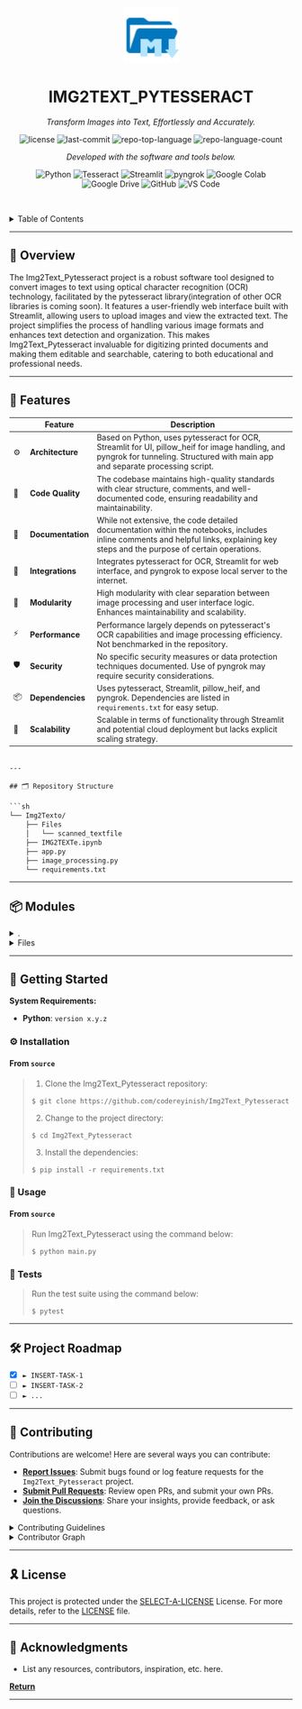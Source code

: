 <p align="center">
  <img src="https://raw.githubusercontent.com/PKief/vscode-material-icon-theme/ec559a9f6bfd399b82bb44393651661b08aaf7ba/icons/folder-markdown-open.svg" width="100" alt="project-logo">
</p>
<p align="center">
    <h1 align="center">IMG2TEXT_PYTESSERACT</h1>
</p>
<p align="center">
    <em>Transform Images into Text, Effortlessly and Accurately.</em>
</p>
<p align="center">
	<img src="https://img.shields.io/github/license/codereyinish/Img2Texto?style=flat&logo=opensourceinitiative&logoColor=white&color=black" alt="license">
	<img src="https://img.shields.io/github/last-commit/codereyinish/Img2Texto?style=flat&logo=git&logoColor=white&color=black" alt="last-commit">
	<img src="https://img.shields.io/github/languages/top/codereyinish/Img2Texto?style=flat&color=black" alt="repo-top-language">
	<img src="https://img.shields.io/github/languages/count/codereyinish/Img2Texto?style=flat&color=black" alt="repo-language-count">
<p align="center">
		<em>Developed with the software and tools below.</em>
</p>
<p align="center">
  <img src="https://img.shields.io/badge/Python-3776AB.svg?style=flat&logo=Python&logoColor=white" alt="Python">
  <img src="https://img.shields.io/badge/Tesseract-OCR-4285F4?style=flat&logo=google&logoColor=white" alt="Tesseract">
  <img src="https://img.shields.io/badge/Streamlit-FF4B4B?style=flat&logo=Streamlit&logoColor=white" alt="Streamlit">
  <img src="https://img.shields.io/badge/pyngrok-1DA1F2?style=flat&logo=ngrok&logoColor=white" alt="pyngrok">
  <img src="https://img.shields.io/badge/Google%20Colab-F9AB00?style=flat&logo=googlecolab&logoColor=white" alt="Google Colab">
  <img src="https://img.shields.io/badge/Google%20Drive-4285F4?style=flat&logo=googledrive&logoColor=white" alt="Google Drive">
  <img src="https://img.shields.io/badge/GitHub-181717?style=flat&logo=github&logoColor=white" alt="GitHub">
  <img src="https://img.shields.io/badge/VS%20Code-007ACC?style=flat&logo=visual-studio-code&logoColor=white" alt="VS Code">
</p>

<br><!-- TABLE OF CONTENTS -->
<details>
  <summary>Table of Contents</summary><br>

- [📍 Overview](#-overview)
- [🧩 Features](#-features)
- [🗂️ Repository Structure](#️-repository-structure)
- [📦 Modules](#-modules)
- [🚀 Getting Started](#-getting-started)
  - [⚙️ Installation](#️-installation)
  - [🤖 Usage](#-usage)
  - [🧪 Tests](#-tests)
- [🛠 Project Roadmap](#-project-roadmap)
- [🤝 Contributing](#-contributing)
- [🎗 License](#-license)
- [🔗 Acknowledgments](#-acknowledgments)
</details>
<hr>

## 📍 Overview

The Img2Text_Pytesseract project is a robust software tool designed to convert images to text using optical character recognition (OCR) technology, facilitated by the pytesseract library(integration of  other OCR libraries is coming soon). It features a user-friendly web interface built with Streamlit, allowing users to upload images and view the extracted text. The project simplifies the process of handling various image formats and enhances text detection and organization. This makes Img2Text_Pytesseract invaluable for digitizing printed documents and making them editable and searchable, catering to both educational and professional needs.

---

## 🧩 Features

|    |   Feature         | Description |
|----|-------------------|---------------------------------------------------------------|
| ⚙️  | **Architecture**  | Based on Python, uses pytesseract for OCR, Streamlit for UI, pillow_heif for image handling, and pyngrok for tunneling. Structured with main app and separate processing script. |
| 🔩 | **Code Quality**  | The codebase maintains high-quality standards with clear structure, comments, and well-documented code, ensuring readability and maintainability.|
| 📄 | **Documentation** | While not extensive, the code detailed documentation within the notebooks, includes inline comments  and helpful links, explaining key steps and the purpose of certain operations.|
| 🔌 | **Integrations**  | Integrates pytesseract for OCR, Streamlit for web interface, and pyngrok to expose local server to the internet. |
| 🧩 | **Modularity**    | High modularity with clear separation between image processing and user interface logic. Enhances maintainability and scalability. |
| ⚡️  | **Performance**   | Performance largely depends on pytesseract's OCR capabilities and image processing efficiency. Not benchmarked in the repository. |
| 🛡️ | **Security**      | No specific security measures or data protection techniques documented. Use of pyngrok may require security considerations. |
| 📦 | **Dependencies**  | Uses pytesseract, Streamlit, pillow_heif, and pyngrok. Dependencies are listed in `requirements.txt` for easy setup. |
| 🚀 | **Scalability**   | Scalable in terms of functionality through Streamlit and potential cloud deployment but lacks explicit scaling strategy. |
```

---

## 🗂️ Repository Structure

```sh
└── Img2Texto/
    ├── Files
    │   └── scanned_textfile
    ├── IMG2TEXTe.ipynb
    ├── app.py
    ├── image_processing.py
    └── requirements.txt
```

---

## 📦 Modules

<details closed><summary>.</summary>

| File                                                                                                        | Summary                                                                                                                                                                                                                                                                                                                                                                                                                                                                                                                                                                                                                                                                                                                                                                                                                                                                                                                                                                                                                                                                                                                                                                               |
| ---                                                                                                         | ---                                                                                                                                                                                                                                                                                                                                                                                                                                                                                                                                                                                                                                                                                                                                                                                                                                                                                                                                                                                                                                                                                                                                                                                   |
| [requirements.txt](https://github.com/codereyinish/Img2Text0/blob/master/requirements.txt)       | Requirements.txt specifies dependencies essential for the Img2Text_Pytesseract project, ensuring the application can perform image processing and text extraction by utilizing libraries such as pytesseract, streamlit for web app interface, pillow_heif for image format handling, and pyngrok for public URL provisioning.                                                                                                                                                                                                                                                                                                                                                                                                                                                                                                                                                                                                                                                                                                                                                                                                                                                        |
| [app.py](https://github.com/codereyinish/Img2Texto/blob/master/app.py)                           | App.py` serves as the user interface for the Img2Text_Pytesseract repository, utilizing Streamlit to facilitate image uploads and display extracted text. The script integrates image processing functionalities and offers a user-friendly sidebar with instructions and file upload capabilities, enhancing accessibility and interactivity.                                                                                                                                                                                                                                                                                                                                                                                                                                                                                                                                                                                                                                                                                                                                                                                                                                        |
| [IMG2TEXTe.ipynb](https://github.com/codereyinish/Img2Texto/blob/master/IMG2TEXTe.ipynb)         | main .ipynb file containing whole codebase |
| [image_processing.py](https://github.com/codereyinish/Img2Texto/blob/master/image_processing.py) | Image_processing.py` extracts text from images using optical character recognition (OCR) with pytesseract, processes the image for better text detection, and organizes the output text in a structured format by saving it to a file within the Img2Text_Pytesseract project.                                                                                                                                                                                                                                                                                                                                                                                                                                                                                                                                                                                                                                                                                                                                                                                                                                                                                                        |

</details>

<details closed><summary>Files</summary>

| File                                                                                                        | Summary                                                                                                                                                                                                                                                                                     |
| ---                                                                                                         | ---                                                                                                                                                                                                                                                                                         |
| [scanned_textfile](https://github.com/codereyinish/Img2Text_Pytesseract/blob/master/Files/scanned_textfile) | Contains a scanned image of a text, likely used by the Img2Text_Pytesseract repository to demonstrate or test the OCR capabilities of the system, converting image-based text into editable and searchable text. This aligns with the projects focus on image-to-text conversion processes. |

</details>

---

## 🚀 Getting Started

**System Requirements:**

* **Python**: `version x.y.z`

### ⚙️ Installation

<h4>From <code>source</code></h4>

> 1. Clone the Img2Text_Pytesseract repository:
>
> ```console
> $ git clone https://github.com/codereyinish/Img2Text_Pytesseract
> ```
>
> 2. Change to the project directory:
> ```console
> $ cd Img2Text_Pytesseract
> ```
>
> 3. Install the dependencies:
> ```console
> $ pip install -r requirements.txt
> ```

### 🤖 Usage

<h4>From <code>source</code></h4>

> Run Img2Text_Pytesseract using the command below:
> ```console
> $ python main.py
> ```

### 🧪 Tests

> Run the test suite using the command below:
> ```console
> $ pytest
> ```

---

## 🛠 Project Roadmap

- [X] `► INSERT-TASK-1`
- [ ] `► INSERT-TASK-2`
- [ ] `► ...`

---

## 🤝 Contributing

Contributions are welcome! Here are several ways you can contribute:

- **[Report Issues](https://github.com/codereyinish/Img2Text_Pytesseract/issues)**: Submit bugs found or log feature requests for the `Img2Text_Pytesseract` project.
- **[Submit Pull Requests](https://github.com/codereyinish/Img2Text_Pytesseract/blob/main/CONTRIBUTING.md)**: Review open PRs, and submit your own PRs.
- **[Join the Discussions](https://github.com/codereyinish/Img2Text_Pytesseract/discussions)**: Share your insights, provide feedback, or ask questions.

<details closed>
<summary>Contributing Guidelines</summary>

1. **Fork the Repository**: Start by forking the project repository to your github account.
2. **Clone Locally**: Clone the forked repository to your local machine using a git client.
   ```sh
   git clone https://github.com/codereyinish/Img2Text_Pytesseract
   ```
3. **Create a New Branch**: Always work on a new branch, giving it a descriptive name.
   ```sh
   git checkout -b new-feature-x
   ```
4. **Make Your Changes**: Develop and test your changes locally.
5. **Commit Your Changes**: Commit with a clear message describing your updates.
   ```sh
   git commit -m 'Implemented new feature x.'
   ```
6. **Push to github**: Push the changes to your forked repository.
   ```sh
   git push origin new-feature-x
   ```
7. **Submit a Pull Request**: Create a PR against the original project repository. Clearly describe the changes and their motivations.
8. **Review**: Once your PR is reviewed and approved, it will be merged into the main branch. Congratulations on your contribution!
</details>

<details closed>
<summary>Contributor Graph</summary>
<br>
<p align="center">
   <a href="https://github.com{/codereyinish/Img2Text_Pytesseract/}graphs/contributors">
      <img src="https://contrib.rocks/image?repo=codereyinish/Img2Text_Pytesseract">
   </a>
</p>
</details>

---

## 🎗 License

This project is protected under the [SELECT-A-LICENSE](https://choosealicense.com/licenses) License. For more details, refer to the [LICENSE](https://choosealicense.com/licenses/) file.

---

## 🔗 Acknowledgments

- List any resources, contributors, inspiration, etc. here.

[**Return**](#-overview)

---
